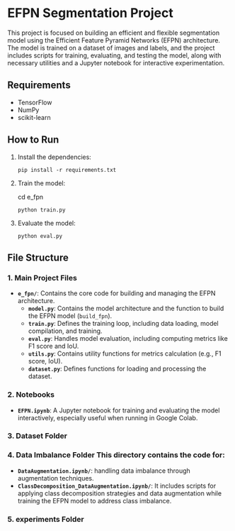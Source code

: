 
# EFPN Segmentation Project
This project is focused on building an efficient and flexible segmentation model using the Efficient Feature Pyramid Networks (EFPN) architecture. The model is trained on a dataset of images and labels, and the project includes scripts for training, evaluating, and testing the model, along with necessary utilities and a Jupyter notebook for interactive experimentation.


## Requirements
- TensorFlow
- NumPy
- scikit-learn

## How to Run

1. Install the dependencies:
   ```
   pip install -r requirements.txt
   ```

2. Train the model:

    cd e_fpn

   ```
   python train.py
   ```

3. Evaluate the model:
   ```
   python eval.py
   ```
## File Structure

### 1. **Main Project Files**
- **`e_fpn/`**: Contains the core code for building and managing the EFPN architecture.
  - **`model.py`**: Contains the model architecture and the function to build the EFPN model (`build_fpn`).
  - **`train.py`**: Defines the training loop, including data loading, model compilation, and training.
  - **`eval.py`**: Handles model evaluation, including computing metrics like F1 score and IoU.
  - **`utils.py`**: Contains utility functions for metrics calculation (e.g., F1 score, IoU).
  - **`dataset.py`**: Defines functions for loading and processing the dataset.

### 2. **Notebooks**
- **`EFPN.ipynb`**: A Jupyter notebook for training and evaluating the model interactively, especially useful when running in Google Colab.

### 3. **Dataset Folder**

### 4. **Data Imbalance Folder** This directory contains the code for:
- **`DataAugmentation.ipynb/`**: handling data imbalance through augmentation techniques.
- **`ClassDecomposition_DataAugmentation.ipynb/`**: It includes scripts for applying class decomposition strategies and data augmentation while training the EFPN model to address class imbalance.

### 5. **experiments Folder**

